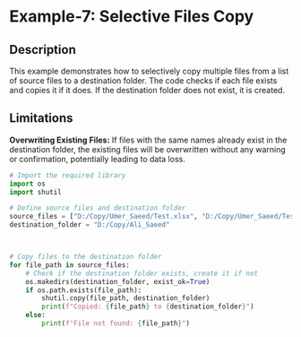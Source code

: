 # Example-7: Selective Files Copy

## Description

This example demonstrates how to selectively copy multiple files from a list of source files to a destination folder. The code checks if each file exists and copies it if it does. If the destination folder does not exist, it is created.

## Limitations

**Overwriting Existing Files:** If files with the same names already exist in the destination folder, the existing files will be overwritten without any warning or confirmation, potentially leading to data loss.


```python
# Import the required library
import os
import shutil

# Define source files and destination folder
source_files = ["D:/Copy/Umer_Saeed/Test.xlsx", "D:/Copy/Umer_Saeed/Test1.xlsx"]
destination_folder = "D:/Copy/Ali_Saeed"



# Copy files to the destination folder
for file_path in source_files:
    # Check if the destination folder exists, create it if not
    os.makedirs(destination_folder, exist_ok=True)
    if os.path.exists(file_path):
        shutil.copy(file_path, destination_folder)
        print(f"Copied: {file_path} to {destination_folder}")
    else:
        print(f"File not found: {file_path}")
```
